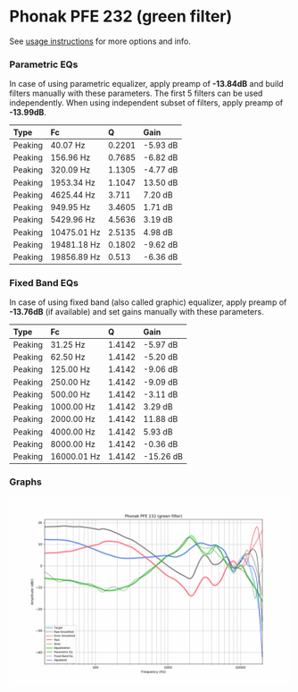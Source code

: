 # Phonak PFE 232 (green filter)
See [usage instructions](https://github.com/jaakkopasanen/AutoEq#usage) for more options and info.

### Parametric EQs
In case of using parametric equalizer, apply preamp of **-13.84dB** and build filters manually
with these parameters. The first 5 filters can be used independently.
When using independent subset of filters, apply preamp of **-13.99dB**.

| Type    | Fc          |      Q | Gain     |
|:--------|:------------|:-------|:---------|
| Peaking | 40.07 Hz    | 0.2201 | -5.93 dB |
| Peaking | 156.96 Hz   | 0.7685 | -6.82 dB |
| Peaking | 320.09 Hz   | 1.1305 | -4.77 dB |
| Peaking | 1953.34 Hz  | 1.1047 | 13.50 dB |
| Peaking | 4625.44 Hz  | 3.711  | 7.20 dB  |
| Peaking | 949.95 Hz   | 3.4605 | 1.71 dB  |
| Peaking | 5429.96 Hz  | 4.5636 | 3.19 dB  |
| Peaking | 10475.01 Hz | 2.5135 | 4.98 dB  |
| Peaking | 19481.18 Hz | 0.1802 | -9.62 dB |
| Peaking | 19856.89 Hz | 0.513  | -6.36 dB |

### Fixed Band EQs
In case of using fixed band (also called graphic) equalizer, apply preamp of **-13.76dB**
(if available) and set gains manually with these parameters.

| Type    | Fc          |      Q | Gain      |
|:--------|:------------|:-------|:----------|
| Peaking | 31.25 Hz    | 1.4142 | -5.97 dB  |
| Peaking | 62.50 Hz    | 1.4142 | -5.20 dB  |
| Peaking | 125.00 Hz   | 1.4142 | -9.06 dB  |
| Peaking | 250.00 Hz   | 1.4142 | -9.09 dB  |
| Peaking | 500.00 Hz   | 1.4142 | -3.11 dB  |
| Peaking | 1000.00 Hz  | 1.4142 | 3.29 dB   |
| Peaking | 2000.00 Hz  | 1.4142 | 11.88 dB  |
| Peaking | 4000.00 Hz  | 1.4142 | 5.93 dB   |
| Peaking | 8000.00 Hz  | 1.4142 | -0.36 dB  |
| Peaking | 16000.01 Hz | 1.4142 | -15.26 dB |

### Graphs
![](./Phonak%20PFE%20232%20(green%20filter).png)